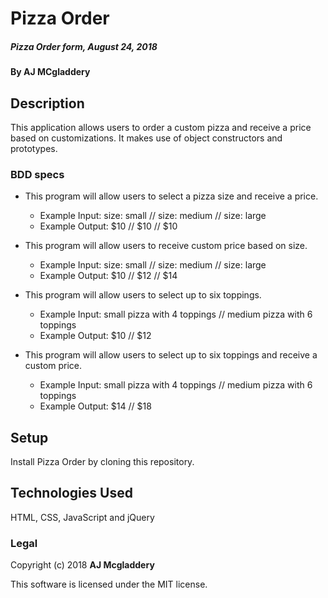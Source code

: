 # Pizza Order

##### Pizza Order form, August 24, 2018

#### By AJ MCgladdery

## Description

This application allows users to order a custom pizza and receive a price based on customizations. It makes use of object constructors and prototypes.

### BDD specs
* This program will allow users to select a pizza size and receive a price.
  * Example Input: size: small // size: medium // size: large
  * Example Output: $10 // $10 // $10

* This program will allow users to receive custom price based on size.
  * Example Input: size: small // size: medium // size: large
  * Example Output: $10 // $12 // $14

* This program will allow users to select up to six toppings.
  * Example Input: small pizza with 4 toppings // medium pizza with 6 toppings
  * Example Output: $10 // $12

* This program will allow users to select up to six toppings and receive a custom price.
  * Example Input: small pizza with 4 toppings // medium pizza with 6 toppings
  * Example Output: $14 // $18

## Setup

Install Pizza Order by cloning this repository.

## Technologies Used

HTML, CSS, JavaScript and jQuery

### Legal

Copyright (c) 2018 **AJ Mcgladdery**

This software is licensed under the MIT license.
